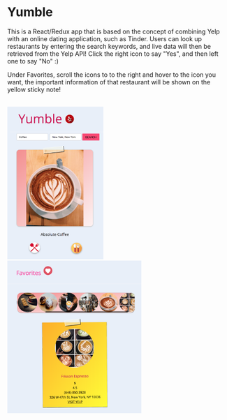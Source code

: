 # Yumble

This is a React/Redux app that is based on the concept of combining Yelp with an online dating application, such as Tinder. Users can look up restaurants by entering the search keywords, and live data will then be retrieved from the Yelp API! Click the right icon to say "Yes", and then left one to say "No" :) 

Under Favorites, scroll the icons to to the right and hover to the icon you want, the important information of that restaurant will be shown on the yellow sticky note! 

<br>
<img height="350" src="https://github.com/ringoyip0901/yumble/blob/master/Yumble.png" />
<img height=350" src="https://github.com/ringoyip0901/yumble/blob/master/favorites.png" />
<br>
